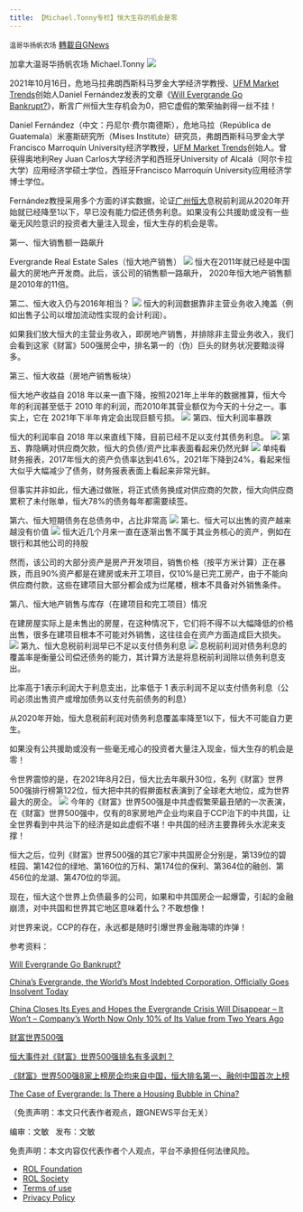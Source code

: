 ```yaml
---
title: 【Michael.Tonny专栏】恒大生存的机会是零
---
```

`温哥华扬帆农场` [轉載自GNews](https://gnews.org/zh-hans/1702106/)

加拿大温哥华扬帆农场  Michael.Tonny
![](https://assets.gnews.org/wp-content/uploads/2021/11/22-100.jpg)


2021年10月16日，危地马拉弗朗西斯科马罗金大学经济学教授、[UFM Market Trends](https://trends.ufm.edu/)创始人Daniel Fernández发表的文章《[Will Evergrande Go Bankrupt?](https://trends.ufm.edu/en/article/will-evergrande-go-bankrupt/)》，断言广州恒大生存机会为0，把它虚假的繁荣抽剥得一丝不挂！

Daniel Fernández（中文：丹尼尔·费尔南德斯），危地马拉（República de Guatemala）米塞斯研究所（Mises Institute）研究员，弗朗西斯科马罗金大学Francisco Marroquín University经济学教授，[UFM Market Trends](https://trends.ufm.edu/)创始人。曾获得奥地利Rey Juan Carlos大学经济学和西班牙University of Alcalá（阿尔卡拉大学）应用经济学硕士学位，西班牙Francisco Marroquín University应用经济学博士学位。

Fernández教授采用多个方面的详实数据，论证[广州恒大](https://www.evergrande.com/)息税前利润从2020年开始就已经降至1以下，早已没有能力偿还债务利息。如果没有公共援助或没有一些毫无风险意识的投资者大量注入现金，恒大生存的机会是零。

第一、恒大销售额一路飙升

Evergrande Real Estate Sales（恒大地产销售）
![](https://assets.gnews.org/wp-content/uploads/2021/11/1638024724698_2.jpg)
恒大在2011年就已经是中国最大的房地产开发商。此后，该公司的销售额一路飙升， 2020年恒大地产销售额是2010年的11倍。

第二、恒大收入仍与2016年相当？
![](https://assets.gnews.org/wp-content/uploads/2021/11/3-108.jpg)
恒大的利润数据靠非主营业务收入掩盖（例如出售子公司以增加流动性实现的会计利润）。

如果我们放大恒大的主营业务收入，即房地产销售，并排除非主营业务收入，我们会看到这家《财富》500强房企中，排名第一的（伪）巨头的财务状况要黯淡得多。

第三、恒大收益（房地产销售板块）

恒大地产收益自 2018 年以来一直下降，按照2021年上半年的数据推算，恒大今年的利润甚至低于 2010 年的利润，而2010年其营业额仅为今天的十分之一。事实上，它在 2021年下半年肯定会出现巨额亏损。
![](https://assets.gnews.org/wp-content/uploads/2021/11/4-72.jpg)
第四、恒大利润率暴跌

恒大的利润率自 2018 年以来直线下降，目前已经不足以支付其债务利息。
![](https://assets.gnews.org/wp-content/uploads/2021/11/5-55.jpg)
第五、靠隐瞒对供应商欠款，恒大的负债/资产比率表面看起来仍然光鲜
![](https://assets.gnews.org/wp-content/uploads/2021/11/6-47.jpg)
单纯看财务报表，2017年恒大的资产负债率达到41.6%，2021年下降到24%，看起来恒大似乎大幅减少了债务，财务报表表面上看起来非常光鲜。

但事实并非如此，恒大通过做账，将正式债务换成对供应商的欠款，恒大向供应商累积了未付账单，恒大78%的债务每年都需要续签。

第六、恒大短期债务在总债务中，占比非常高
![](https://assets.gnews.org/wp-content/uploads/2021/11/7-38.jpg)
第七、恒大可以出售的资产越来越没有价值
![](https://assets.gnews.org/wp-content/uploads/2021/11/8-30.jpg)
恒大近几个月来一直在逐渐出售不属于其业务核心的资产，例如在银行和其他公司的持股

然而，该公司的大部分资产是房产开发项目，销售价格（按平方米计算）正在暴跌，而且90%资产都是在建房或未开工项目，仅10%是已完工房产，由于不能向供应商付款，这些在建项目大部分都会成为烂尾楼，根本不具备对外销售条件。

第八、恒大地产销售与库存（在建项目和完工项目）情况

在建房屋实际上是未售出的房屋，在这种情况下，它们将不得不以大幅降低的价格出售，很多在建项目根本不可能对外销售，这往往会在资产方面造成巨大损失。
![](https://assets.gnews.org/wp-content/uploads/2021/11/9-23.jpg)
第九、恒大息税前利润早已不足以支付债务利息
![](https://assets.gnews.org/wp-content/uploads/2021/11/10-12.jpg)
息税前利润对债务利息的覆盖率是衡量公司偿还债务的能力，其计算方法是将息税前利润除以债务利息支出。

比率高于1表示利润大于利息支出，比率低于 1 表示利润不足以支付债务利息（公司必须出售资产或增加债务以支付先前债务的利息）

从2020年开始，恒大息税前利润对债务利息覆盖率降至1以下，恒大不可能自力更生。

如果没有公共援助或没有一些毫无戒心的投资者大量注入现金，恒大生存的机会是零！

令世界震惊的是，在2021年8月2日，恒大比去年飙升30位，名列《财富》世界500强排行榜第122位，恒大把中共的假擀面杖表演到了全球老大地位，成为世界最大的房企。
![](https://assets.gnews.org/wp-content/uploads/2021/11/1638024737836_1.jpg)
今年的《财富》世界500强是中共虚假繁荣最丑陋的一次表演，在《财富》世界500强中，仅有的8家房地产企业均来自于CCP治下的中共国，让全世界看到中共治下的经济是如此虚假不堪！中共国的经济主要靠砖头水泥来支撑！

恒大之后，位列《财富》世界500强的其它7家中共国房企分别是，第139位的碧桂园、第142位的绿地、第160位的万科、第174位的保利、第364位的融创、第456位的龙湖、第470位的华润。

现在，恒大这个世界上负债最多的公司，如果和中共国房企一起爆雷，引起的金融崩溃，对中共国和世界其它地区意味着什么？不敢想像！

对世界来说，CCP的存在，永远都是随时引爆世界金融海啸的炸弹！

参考资料：

[Will Evergrande Go Bankrupt?](https://trends.ufm.edu/en/article/will-evergrande-go-bankrupt/)

[China’s Evergrande, the World’s Most Indebted Corporation, Officially Goes Insolvent Today](https://www.thegatewaypundit.com/2021/11/chinas-evergrande-worlds-indebted-corporation-officially-goes-insolvent-today/)

[China Closes Its Eyes and Hopes the Evergrande Crisis Will Disappear – It Won’t – Company’s Worth Now Only 10% of Its Value from Two Years Ago](https://www.thegatewaypundit.com/2021/11/china-closes-eyes-hopes-evergrande-crisis-will-disappear-wont-companys-worth-now-10-value-two-years-ago/)

[财富世界500强](https://zh.wikipedia.org/wiki/%E8%B4%A2%E5%AF%8C%E4%B8%96%E7%95%8C500%E5%BC%BA)

[恒大事件对《财富》世界500强排名有多讽刺？](https://www.163.com/dy/article/GKB75Q3705148JTU.html)

[《财富》世界500强8家上榜房企均来自中国，恒大排名第一、融创中国首次上榜](https://www.sohu.com/a/480929814_100001551)

[The Case of Evergrande: Is There a Housing Bubble in China?](https://trends.ufm.edu/en/article/case-evergrande-china/)

（免责声明：本文只代表作者观点，跟GNEWS平台无关）

编审：文敏   发布：文敏

 

免责声明：本文内容仅代表作者个人观点，平台不承担任何法律风险。

- [ROL Foundation](https://rolfoundation.org/)
- [ROL Society](https://rolsociety.org/)
- [Terms of use](https://gnews.org/terms-of-use-3/)
- [Privacy Policy](https://gnews.org/privacy-policy/)
